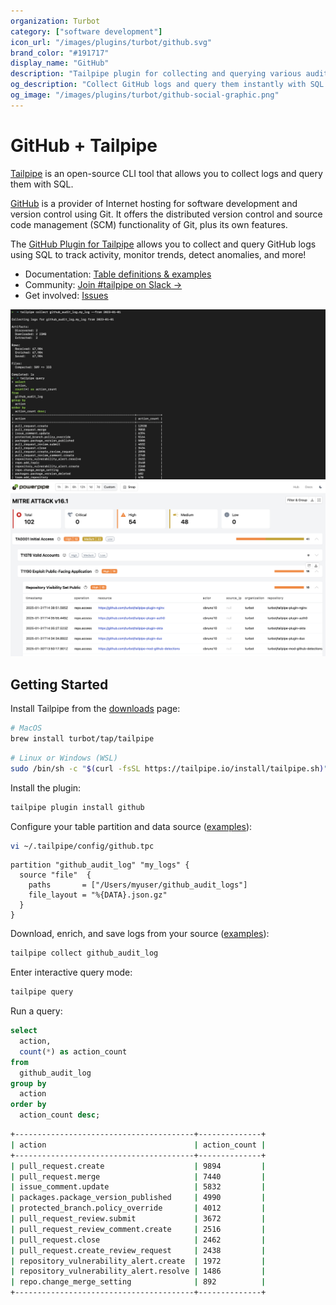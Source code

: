 ```yaml
---
organization: Turbot
category: ["software development"]
icon_url: "/images/plugins/turbot/github.svg"
brand_color: "#191717"
display_name: "GitHub"
description: "Tailpipe plugin for collecting and querying various audit logs from GitHub."
og_description: "Collect GitHub logs and query them instantly with SQL! Open source CLI. No DB required."
og_image: "/images/plugins/turbot/github-social-graphic.png"
---
```


# GitHub + Tailpipe

[Tailpipe](https://tailpipe.io) is an open-source CLI tool that allows you to collect logs and query them with SQL.

[GitHub](https://www.github.com/) is a provider of Internet hosting for software development and version control using Git. It offers the distributed version control and source code management (SCM) functionality of Git, plus its own features.

The [GitHub Plugin for Tailpipe](https://hub.tailpipe.io/plugins/turbot/github) allows you to collect and query GitHub logs using SQL to track activity, monitor trends, detect anomalies, and more!

- Documentation: [Table definitions & examples](https://hub.tailpipe.io/plugins/turbot/github/tables)
- Community: [Join #tailpipe on Slack →](https://turbot.com/community/join)
- Get involved: [Issues](https://github.com/turbot/tailpipe-plugin-github/issues)

![image](https://raw.githubusercontent.com/turbot/tailpipe-plugin-github/main/docs/images/github_audit_log_terminal.png?type=thumbnail)
![image](https://raw.githubusercontent.com/turbot/tailpipe-plugin-github/main/docs/images/github_audit_log_mitre_dashboard.png?type=thumbnail)

## Getting Started

Install Tailpipe from the [downloads](https://tailpipe.io/downloads) page:

```sh
# MacOS
brew install turbot/tap/tailpipe
```

```sh
# Linux or Windows (WSL)
sudo /bin/sh -c "$(curl -fsSL https://tailpipe.io/install/tailpipe.sh)"
```

Install the plugin:

```sh
tailpipe plugin install github
```

Configure your table partition and data source ([examples](https://hub.tailpipe.io/plugins/turbot/github/tables/github_audit_log#example-configurations)):

```sh
vi ~/.tailpipe/config/github.tpc
```

```hcl
partition "github_audit_log" "my_logs" {
  source "file"  {
    paths       = ["/Users/myuser/github_audit_logs"]
    file_layout = "%{DATA}.json.gz"
  }
}
```

Download, enrich, and save logs from your source ([examples](https://tailpipe.io/docs/reference/cli/collect)):

```sh
tailpipe collect github_audit_log
```

Enter interactive query mode:

```sh
tailpipe query
```

Run a query:

```sql
select
  action,
  count(*) as action_count
from
  github_audit_log
group by
  action
order by
  action_count desc;
```

```sh
+----------------------------------------+--------------+
| action                                 | action_count |
+----------------------------------------+--------------+
| pull_request.create                    | 9894         |
| pull_request.merge                     | 7440         |
| issue_comment.update                   | 5832         |
| packages.package_version_published     | 4990         |
| protected_branch.policy_override       | 4012         |
| pull_request_review.submit             | 3672         |
| pull_request_review_comment.create     | 2516         |
| pull_request.close                     | 2462         |
| pull_request.create_review_request     | 2438         |
| repository_vulnerability_alert.create  | 1972         |
| repository_vulnerability_alert.resolve | 1486         |
| repo.change_merge_setting              | 892          |
+----------------------------------------+--------------+
```
